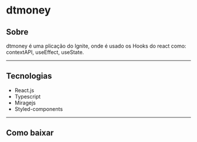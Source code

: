 # dtmoney

## Sobre

dtmoney é uma plicação do Ignite, onde é usado os Hooks do react como: contextAPI, useEffect, useState.

---

## Tecnologias

- React.js
- Typescript
- Miragejs
- Styled-components

---

## Como baixar  
